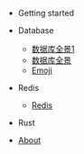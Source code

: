- Getting started

- Database

  - [数据库全景1](database.md)
  - [数据库全景](md/Database/README.md)
  - [Emoji](emoji.md)

- Redis

  - [Redis](redis.md)

- Rust

- [About](about.md)
